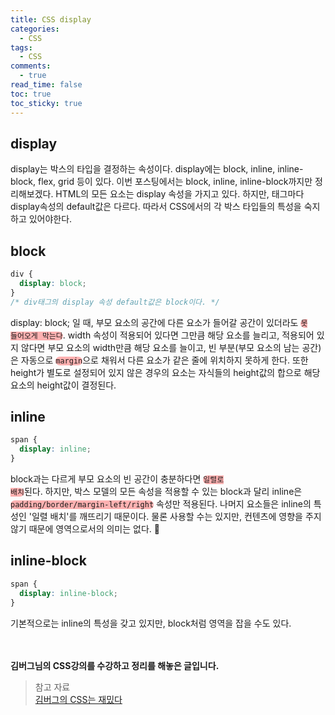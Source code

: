 ```yaml
---
title: CSS display
categories:
  - CSS
tags:
  - CSS
comments:
  - true
read_time: false
toc: true
toc_sticky: true
---
```



## display

display는 박스의 타입을 결정하는 속성이다. display에는 block, inline, inline-block, flex, grid 등이 있다. 이번 포스팅에서는 block, inline, inline-block까지만 정리해보겠다. HTML의 모든 요소는 display 속성을 가지고 있다. 하지만, 태그마다 display속성의 default값은 다르다. 따라서 CSS에서의 각 박스 타입들의 특성을 숙지하고 있어야한다.


## block

```css
div {
  display: block; 
}
/* div태그의 display 속성 default값은 block이다. */
```

display: block; 일 때, 부모 요소의 공간에 다른 요소가 들어갈 공간이 있더라도 <code style="background-color: rgba(255,0,0,0.3); border-radius:10px;">못 들어오게 막는다</code>. width 속성이 적용되어 있다면 그만큼 해당 요소를 늘리고, 적용되어 있지 않다면 부모 요소의 width만큼 해당 요소를 늘이고, 빈 부분(부모 요소의 남는 공간)은 자동으로 <code style="background-color: rgba(255,0,0,0.3); border-radius:10px;">margin</code>으로 채워서 다른 요소가 같은 줄에 위치하지 못하게 한다. 또한 height가 별도로 설정되어 있지 않은 경우의 요소는 자식들의 height값의 합으로 해당 요소의 height값이 결정된다.


## inline

```css
span {
  display: inline;
}
```

block과는 다르게 부모 요소의 빈 공간이 충분하다면 <code style="background-color: rgba(255,0,0,0.3); border-radius:10px;">일렬로 배치</code>된다. 하지만, 박스 모델의 모든 속성을 적용할 수 있는 block과 달리 inline은 <code style="background-color: rgba(255,0,0,0.3); border-radius:10px;">padding/border/margin-left/right</code> 속성만 적용된다. 나머지 요소들은 inline의 특성인 '일렬 배치'를 깨뜨리기 때문이다. 물론 사용할 수는 있지만, 컨텐츠에 영향을 주지 않기 때문에 영역으로서의 의미는 없다.


## inline-block

```css
span {
  display: inline-block;
}
```

기본적으로는 inline의 특성을 갖고 있지만, block처럼 영역을 잡을 수도 있다.



<br><br>
**김버그님의 CSS강의를 수강하고 정리를 해놓은 글입니다.**
>참고 자료<br>
>[김버그의 CSS는 재밌다](https://edu.goorm.io/learn/lecture/17829/%EA%B9%80%EB%B2%84%EA%B7%B8%EC%9D%98-css%EB%8A%94-%EC%9E%AC%EB%B0%8C%EB%8B%A4-%EA%B8%B0%EC%B4%88%EB%B6%80%ED%84%B0-%EC%8B%A4%EB%AC%B4-%EB%A0%88%EB%B2%A8%EA%B9%8C%EC%A7%80)